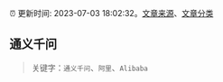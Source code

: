 :alarm_clock: 更新时间: 2023-07-03 18:02:32。[文章来源](/README.md)、[文章分类](/TAGS.md)

## 通义千问


> 关键字：`通义千问`、`阿里`、`Alibaba`



